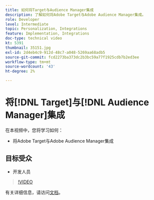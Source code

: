 ```yaml
---
title: 如何将Target与Audience Manager集成
description: 了解如何将Adobe Target与Adobe Audience Manager集成。
role: Developer
level: Intermediate
topic: Personalization, Integrations
feature: Implementation, Integrations
doc-type: technical video
kt: 5391
thumbnail: 35151.jpg
exl-id: 2d4eb4c9-912d-48c7-a048-5269aa68adb5
source-git-commit: fcd2273ba373dc2b3bc59a77f1925cdb7b2ed3ee
workflow-type: tm+mt
source-wordcount: '43'
ht-degree: 2%

---
```


# 将[!DNL Target]与[!DNL Audience Manager]集成

在本视频中，您将学习如何：

* 将Adobe Target与Adobe Audience Manager集成

## 目标受众

* 开发人员

>[!VIDEO](https://video.tv.adobe.com/v/3421741/?quality=12&captions=chi_hans)

有关详细信息，请访问[文档](https://experienceleague.adobe.com/docs/audience-manager/user-guide/implementation-integration-guides/integration-other-solutions/aam-target-integration.html?lang=zh-Hans)。
